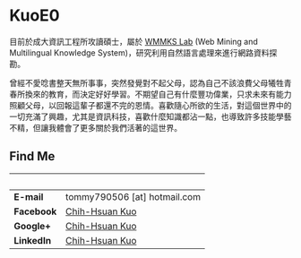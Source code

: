 <!--
[title]:	 About Me
[name]:   about-me
[author]: KuoE0
-->

KuoE0
=====

目前於成大資訊工程所攻讀碩士，屬於 [WMMKS Lab][1] (Web Mining and Multilingual Knowledge System)，研究利用自然語言處理來進行網路資料探勘。

曾經不愛唸書整天無所事事，突然發覺對不起父母，認為自己不該浪費父母犧牲青春所換來的教育，而決定好好學習。不期望自己有什麼豐功偉業，只求未來有能力照顧父母，以回報這輩子都還不完的恩情。喜歡隨心所欲的生活，對這個世界中的一切充滿了興趣，尤其是資訊科技，喜歡什麼知識都沾一點，也導致許多技能學藝不精，但讓我體會了更多關於我們活著的這世界。

Find Me
-------

 　 | 　
-------------|----
**E-mail**   | tommy790506 [at] hotmail.com
**Facebook** | [Chih-Hsuan Kuo][2]
**Google+**  | [Chih-Hsuan Kuo][3]
**LinkedIn** | [Chih-Hsuan Kuo][4]



[1]: http://wmmks.csie.ncku.edu.tw/
[2]: http://www.facebook.com/KuoE0
[3]: https://plus.google.com/117191263661376703880
[4]: http://www.linkedin.com/profile/view?id=124997460


